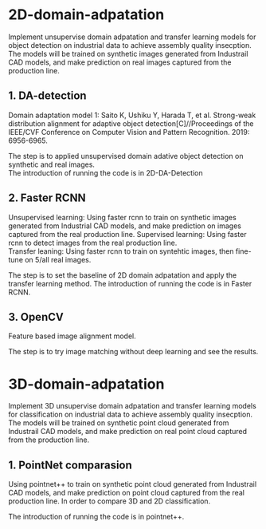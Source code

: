 # 2D-domain-adpatation
Implement unsupervise domain adpatation and transfer learning models for object detection on industrial data to achieve assembly quality insecption. The models will be trained on synthetic images generated from Industrail CAD models, and make prediction on real images captured from the production line. 

## 1. DA-detection  
Domain adaptation model 1: Saito K, Ushiku Y, Harada T, et al. Strong-weak distribution alignment for adaptive object detection[C]//Proceedings of the IEEE/CVF Conference on Computer Vision and Pattern Recognition. 2019: 6956-6965.  

The step is to applied unsupervised domain adative object detection on synthetic and real images.   
The introduction of running the code is in 2D-DA-Detection  

## 2. Faster RCNN  
Unsupervised learning: Using faster rcnn to train on synthetic images generated from Industrial CAD models, and make prediction on images captured from the real production line. 
Supervised learning: Using faster rcnn to detect images from the real production line.  
Transfer leaning: Using faster rcnn to train on syntehtic images, then fine-tune on 5/all real images. 

The step is to set the baseline of 2D domain adpatation and apply the transfer learning method. 
The introduction of running the code is in Faster RCNN.

## 3. OpenCV
Feature based image alignment model.   

The step is to try image matching without deep learning and see the results. 

# 3D-domain-adpatation
Implement 3D unsupervise domain adpatation  and transfer learning models for classification on industrial data to achieve assembly quality insecption. The models will be trained on synthetic  point cloud generated from Industrail CAD models, and make prediction on real point cloud captured from the production line. 

## 1. PointNet comparasion
Using pointnet++ to train on synthetic point cloud generated from Industrail CAD models, and make prediction on point cloud captured from the real production line.
In order to compare 3D and 2D classification. 

The introduction of running the code is in pointnet++.


